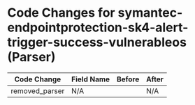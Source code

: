 # Code Changes for symantec-endpointprotection-sk4-alert-trigger-success-vulnerableos (Parser)

| Code Change | Field Name | Before | After |
|-------------|------------|--------|-------|
| removed_parser | N/A |  | N/A |